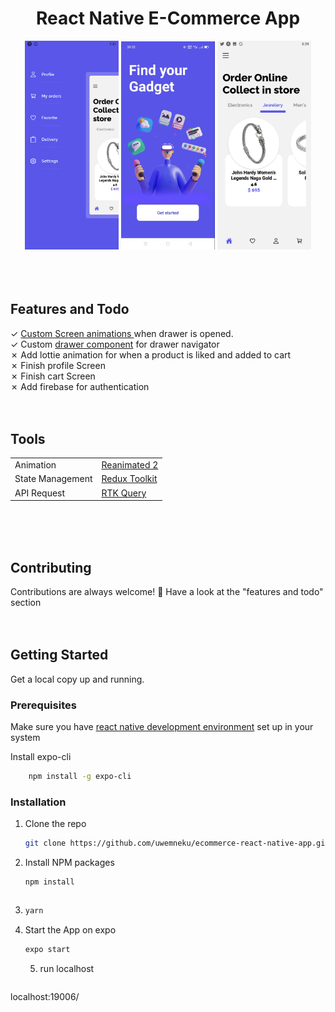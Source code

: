 
<div align="center">
  <h1> React Native E-Commerce App </h1> 
  <img src='./readMeImages/drawer.png' width="150"/>  
  <img src='./readMeImages/screen.gif' width="150"/>  
  <img src='./readMeImages/home.png' width="150"/>  
</div>
<br />
<br />
<br />

<!-- --------------Features and Todo's------------ -->
<h2>Features and Todo</h2>
&check; <a href="./src/navigation/BottomTabNavigator.tsx">Custom Screen animations </a> when drawer is opened. 
<br /> 
&check; Custom  <a href="./src/navigation/componets/DrawerContent.tsx">drawer component</a> for drawer navigator
<br/>
&cross; Add lottie animation for when a product is liked and added to cart
<br/>
&cross; Finish profile Screen
<br />
&cross; Finish cart Screen
<br />
&cross; Add firebase for authentication


<br/>
<br/>
<br/>
<!-- --------------Tools------------ -->
<h2>Tools</h2>
<table id="table" >
<tr>
<td>Animation</td>
<td><a href="https://docs.swmansion.com/react-native-reanimated/" >Reanimated 2</a></td>
</tr>
<tr>
<td>State Management</td>
<td><a href="http://redux-toolkit.js.org/">Redux Toolkit</a></td>
</tr>
<tr>
<td> API Request</td>
<td><a href="https://redux-toolkit.js.org/rtk-query/overview">RTK Query</a></td>
</tr>
</table>

<br/>
<br/>
<br/>

<h2>Contributing</h2>
Contributions are always welcome! 🙂
Have a look  at the "features and todo" section

<br/>
<br/>
<br/>

<!-- GETTING STARTED -->
## Getting Started
Get a local copy up and running.

### Prerequisites
<p>
Make sure you have <a href="https://reactnative.dev/docs/environment-setup"> react native development environment</a> set up in your system 

Install expo-cli
```sh
    npm install -g expo-cli
```
</a>

### Installation

1. Clone the repo
   ```sh
   git clone https://github.com/uwemneku/ecommerce-react-native-app.git
   ```
2. Install NPM packages
   ```sh
   npm install
   ```
   ```sh
3.   
   ```sh
   yarn
   ```

4. Start the App on expo
   ```sh
   expo start
   ```
   5. run localhost
      ```sh
  localhost:19006/
  
   ```
